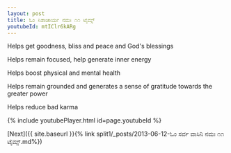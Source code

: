 ```yaml
---
layout: post
title: ಓಂ ನಿಶಾಚಾರ್ಯ ನಮಃ ೧೧ ಟೈಮ್ಸ್
youtubeId: mtIClr6kARg
---
```

 
 
Helps get goodness, bliss and peace and God's blessings
 
Helps remain focused, help generate inner energy 
 
Helps boost physical and mental health 
 
Helps remain grounded and generates a sense of gratitude towards the greater power 
 
Helps reduce bad karma
 
 
 
 


{% include youtubePlayer.html id=page.youtubeId %}
 
[Next]({{ site.baseurl }}{% link  split1/_posts/2013-06-12-ಓಂ ಸರ್ವ ವಾಸಿನಿ ನಮಃ ೧೧ ಟೈಮ್ಸ್.md%})
 
